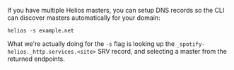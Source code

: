 If you have multiple Helios masters, you can setup DNS records so the CLI can discover masters automatically for your domain:

    helios -s example.net

What we're actually doing for the `-s` flag is looking up the `_spotify-helios._http.services.<site>` SRV record, and selecting a master from the returned endpoints.
